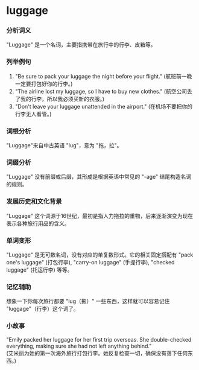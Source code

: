 # luggage

### 分析词义

  

"Luggage" 是一个名词，主要指携带在旅行中的行李、皮箱等。

  

### 列举例句

  

1.  "Be sure to pack your luggage the night before your flight." (航班前一晚一定要打包好你的行李。)
2.  "The airline lost my luggage, so I have to buy new clothes." (航空公司丢了我的行李，所以我必须买新的衣服。)
3.  "Don't leave your luggage unattended in the airport." (在机场不要把你的行李无人看管。)

  

### 词根分析

  

"Luggage"来自中古英语 "lug"，意为 "拖，拉"。

  

### 词缀分析

  

"Luggage" 没有前缀或后缀，其形成是根据英语中常见的 "-age" 结尾构造名词的规则。

  

### 发展历史和文化背景

  

"Luggage" 这个词源于16世纪，最初是指人力拖拉的重物，后来逐渐演变为现在表示各种旅行用品的含义。

  

### 单词变形

  

"Luggage" 是无可数名词，没有对应的单复数形式。它的相关固定搭配有 "pack one's luggage" (打包行李), "carry-on luggage" (手提行李), "checked luggage" (托运行李) 等等。

  

### 记忆辅助

  

想象一下你每次旅行都要 "lug（拖）" 一些东西，这样就可以容易记住 "luggage"（行李）这个词了。

  

### 小故事

  

"Emily packed her luggage for her first trip overseas. She double-checked everything, making sure she had not left anything behind."  
(艾米丽为她的第一次海外旅行打包行李。她反复检查一切，确保没有落下任何东西。)
